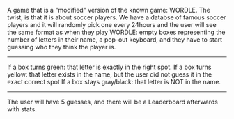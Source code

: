A game that is a "modified" version of the known game: WORDLE. The twist, is that it is about soccer players. 
We have a databse of famous soccer players and it will randomly pick one every 24hours and the user will see the same format as when they play WORDLE:
empty boxes representing the number of letters in their name, a pop-out keyboard, and they have to start guessing who they think the player is.
- - - - - - - - - -
If a box turns green: that letter is exactly in the right spot.
If a box turns yellow: that letter exists in the name, but the user did not guess it in the exact correct spot
If a box stays gray/black: that letter is NOT in the name.
- - - - - - - - - -
The user will have 5 guesses, and there will be a Leaderboard afterwards with stats.
